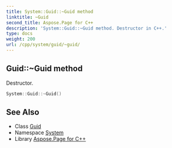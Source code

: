 ```yaml
---
title: System::Guid::~Guid method
linktitle: ~Guid
second_title: Aspose.Page for C++
description: 'System::Guid::~Guid method. Destructor in C++.'
type: docs
weight: 200
url: /cpp/system/guid/~guid/
---
```

## Guid::~Guid method


Destructor.

```cpp
System::Guid::~Guid()
```

## See Also

* Class [Guid](../)
* Namespace [System](../../)
* Library [Aspose.Page for C++](../../../)

